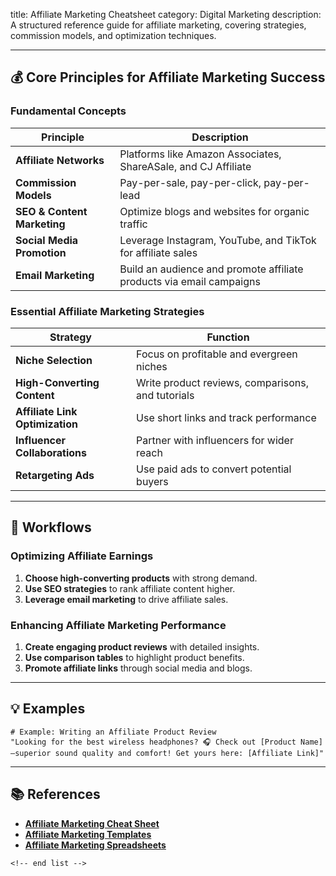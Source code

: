 title: Affiliate Marketing Cheatsheet
category: Digital Marketing
description: A structured reference guide for affiliate marketing, covering strategies, commission models, and optimization techniques.

---

## 💰 **Core Principles for Affiliate Marketing Success**

### **Fundamental Concepts**

| Principle                         | Description                                                          |
| --------------------------------- | -------------------------------------------------------------------- |
| **Affiliate Networks**      | Platforms like Amazon Associates, ShareASale, and CJ Affiliate       |
| **Commission Models**       | Pay-per-sale, pay-per-click, pay-per-lead                            |
| **SEO & Content Marketing** | Optimize blogs and websites for organic traffic                      |
| **Social Media Promotion**  | Leverage Instagram, YouTube, and TikTok for affiliate sales          |
| **Email Marketing**         | Build an audience and promote affiliate products via email campaigns |

### **Essential Affiliate Marketing Strategies**

| Strategy                              | Function                                          |
| ------------------------------------- | ------------------------------------------------- |
| **Niche Selection**             | Focus on profitable and evergreen niches          |
| **High-Converting Content**     | Write product reviews, comparisons, and tutorials |
| **Affiliate Link Optimization** | Use short links and track performance             |
| **Influencer Collaborations**   | Partner with influencers for wider reach          |
| **Retargeting Ads**             | Use paid ads to convert potential buyers          |

---

## 🔄 **Workflows**

### **Optimizing Affiliate Earnings**

1. **Choose high-converting products** with strong demand.
2. **Use SEO strategies** to rank affiliate content higher.
3. **Leverage email marketing** to drive affiliate sales.

### **Enhancing Affiliate Marketing Performance**

1. **Create engaging product reviews** with detailed insights.
2. **Use comparison tables** to highlight product benefits.
3. **Promote affiliate links** through social media and blogs.

---

## 💡 **Examples**

```plaintext
# Example: Writing an Affiliate Product Review
"Looking for the best wireless headphones? 🎧 Check out [Product Name]—superior sound quality and comfort! Get yours here: [Affiliate Link]"  
```

---

## 📚 **References**

- **[Affiliate Marketing Cheat Sheet](https://affiliatemarketingmentorsonline.com/affiliate-marketing-cheat-sheet/)**
- **[Affiliate Marketing Templates](https://www.template.net/affiliate-marketing)**
- **[Affiliate Marketing Spreadsheets](https://monetize.info/affiliate-marketing-spreadsheets/)**

```
<!-- end list -->
```